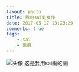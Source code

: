 ```yaml
---
layout: photo
title: 我的sai处女作
date: 2017-05-17 13:23:20
comments: true
tags:
	- sai
	- 画册
---
```

![头像](/assets/blogImg/riben.jpg)
这是我用sai画的画
<!--more-->
